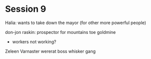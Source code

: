 # Session 9

Halia: wants to take down the mayor (for other more powerful people)

don-jon raskin: prospector for mountains toe goldmine
* workers not working?

Zeleen Varnaster wererat boss
whisker gang